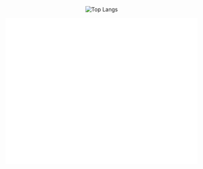 
<p align="center">
  <img 
    src="https://github-readme-stats.vercel.app/api/top-langs/?username=noxYJZeng&layout=compact&langs_count=12&theme=dark&card_width=500&hide=html&size_weight=0.3&count_weight=1" 
    alt="Top Langs" 
  />
</p>
<p align="center">
  <img src="./metrics.svg" alt="GitHub Metrics" />
</p>


